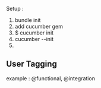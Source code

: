 Setup : 
1. bundle init
2. add cucumber gem
3. $ cucumber init
4.  cucumber --init
5. 

## User Tagging
example : 
@functional, @integration